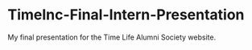 # TimeInc-Final-Intern-Presentation

My final presentation for the Time Life Alumni Society website.
